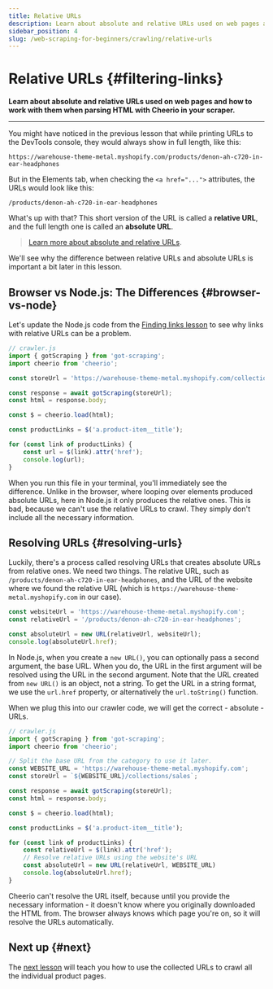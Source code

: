 ```yaml
---
title: Relative URLs
description: Learn about absolute and relative URLs used on web pages and how to work with them when parsing HTML with Cheerio in your scraper.
sidebar_position: 4
slug: /web-scraping-for-beginners/crawling/relative-urls
---
```


# Relative URLs {#filtering-links}

**Learn about absolute and relative URLs used on web pages and how to work with them when parsing HTML with Cheerio in your scraper.**

---

You might have noticed in the previous lesson that while printing URLs to the DevTools console, they would always show in full length, like this:

```text
https://warehouse-theme-metal.myshopify.com/products/denon-ah-c720-in-ear-headphones
```

But in the Elements tab, when checking the `<a href="...">` attributes, the URLs would look like this:

```text
/products/denon-ah-c720-in-ear-headphones
```

What's up with that? This short version of the URL is called a **relative URL**, and the full length one is called an **absolute URL**.

> [Learn more about absolute and relative URLs](https://developer.mozilla.org/en-US/docs/Learn/Common_questions/Web_mechanics/What_is_a_URL#absolute_urls_vs._relative_urls).

We'll see why the difference between relative URLs and absolute URLs is important a bit later in this lesson.

## Browser vs Node.js: The Differences {#browser-vs-node}

Let's update the Node.js code from the [Finding links lesson](./finding_links.md) to see why links with relative URLs can be a problem.

```js
// crawler.js
import { gotScraping } from 'got-scraping';
import cheerio from 'cheerio';

const storeUrl = 'https://warehouse-theme-metal.myshopify.com/collections/sales';

const response = await gotScraping(storeUrl);
const html = response.body;

const $ = cheerio.load(html);

const productLinks = $('a.product-item__title');

for (const link of productLinks) {
    const url = $(link).attr('href');
    console.log(url);
}
```

When you run this file in your terminal, you'll immediately see the difference. Unlike in the browser, where looping over elements produced absolute URLs, here in Node.js it only produces the relative ones. This is bad, because we can't use the relative URLs to crawl. They simply don't include all the necessary information.

## Resolving URLs {#resolving-urls}

Luckily, there's a process called resolving URLs that creates absolute URLs from relative ones. We need two things. The relative URL, such as `/products/denon-ah-c720-in-ear-headphones`, and the URL of the website where we found the relative URL (which is `https://warehouse-theme-metal.myshopify.com` in our case).

```js
const websiteUrl = 'https://warehouse-theme-metal.myshopify.com';
const relativeUrl = '/products/denon-ah-c720-in-ear-headphones';

const absoluteUrl = new URL(relativeUrl, websiteUrl);
console.log(absoluteUrl.href);
```

In Node.js, when you create a `new URL()`, you can optionally pass a second argument, the base URL. When you do, the URL in the first argument will be resolved using the URL in the second argument. Note that the URL created from `new URL()` is an object, not a string. To get the URL in a string format, we use the `url.href` property, or alternatively the `url.toString()` function.

When we plug this into our crawler code, we will get the correct - absolute - URLs.

```js
// crawler.js
import { gotScraping } from 'got-scraping';
import cheerio from 'cheerio';

// Split the base URL from the category to use it later.
const WEBSITE_URL = 'https://warehouse-theme-metal.myshopify.com';
const storeUrl = `${WEBSITE_URL}/collections/sales`;

const response = await gotScraping(storeUrl);
const html = response.body;

const $ = cheerio.load(html);

const productLinks = $('a.product-item__title');

for (const link of productLinks) {
    const relativeUrl = $(link).attr('href');
    // Resolve relative URLs using the website's URL
    const absoluteUrl = new URL(relativeUrl, WEBSITE_URL)
    console.log(absoluteUrl.href);
}
```

Cheerio can't resolve the URL itself, because until you provide the necessary information - it doesn't know where you originally downloaded the HTML from. The browser always knows which page you're on, so it will resolve the URLs automatically.

## Next up {#next}

The [next lesson](./first_crawl.md) will teach you how to use the collected URLs to crawl all the individual product pages.
